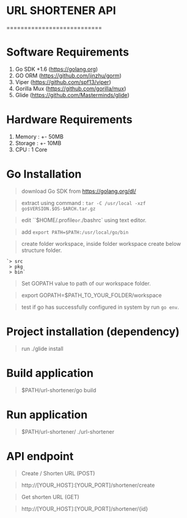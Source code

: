 # URL SHORTENER API
===========================

# Software Requirements
1. Go SDK +1.6 (https://golang.org)
2. GO ORM (https://github.com/jinzhu/gorm)
3. Viper (https://github.com/spf13/viper)
4. Gorilla Mux (https://github.com/gorilla/mux)
5. Glide (https://github.com/Masterminds/glide)

# Hardware Requirements
1. Memory  : +- 50MB
2. Storage : +- 10MB
3. CPU     : 1 Core

# Go Installation
> download Go SDK from https://golang.org/dl/

> extract using command : `tar -C /usr/local -xzf go$VERSION.$OS-$ARCH.tar.gz`

> edit ``$HOME/.profile` or `./bashrc` using text editor.

> add `export PATH=$PATH:/usr/local/go/bin`

> create folder workspace, inside folder workspace create below structure folder.

    `> src
     > pkg
     > bin`

> Set GOPATH value to path of our workspace folder.

> export GOPATH=$PATH_TO_YOUR_FOLDER/workspace

> test if go has successfully configured in system by run `go env`.

# Project installation (dependency)
> run ./glide install

# Build application
> $PATH/url-shortener/go build


# Run application
> $PATH/url-shortener/ ./url-shortener

# API endpoint
> Create / Shorten URL (POST)

> http://[YOUR_HOST]:[YOUR_PORT]/shortener/create

> Get shorten URL (GET)

> http://[YOUR_HOST]:[YOUR_PORT]/shortener/{id}
